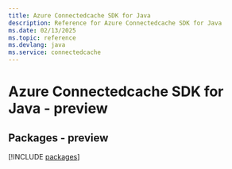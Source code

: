 ```yaml
---
title: Azure Connectedcache SDK for Java
description: Reference for Azure Connectedcache SDK for Java
ms.date: 02/13/2025
ms.topic: reference
ms.devlang: java
ms.service: connectedcache
---
```

# Azure Connectedcache SDK for Java - preview
## Packages - preview
[!INCLUDE [packages](connectedcache-index.md)]